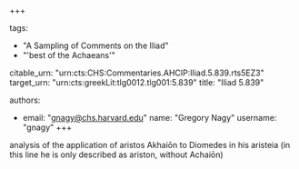 +++

tags:
- "A Sampling of Comments on the Iliad"
- "&#39;best of the Achaeans&#39;"

citable_urn: "urn:cts:CHS:Commentaries.AHCIP:Iliad.5.839.rts5EZ3"
target_urn: "urn:cts:greekLit:tlg0012.tlg001:5.839"
title: "Iliad 5.839"

authors:
- email: "gnagy@chs.harvard.edu"
  name: "Gregory Nagy"
  username: "gnagy"
+++

<p>analysis of the application of aristos Akhaiōn to Diomedes in his aristeia (in this line he is only described as ariston, without Achaiōn)</p>